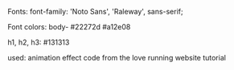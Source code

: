 Fonts: font-family: 'Noto Sans', 'Raleway', sans-serif;

Font colors: body- #22272d
                   #a12e08

h1, h2, h3: #131313

used: 
animation effect code from the love running website tutorial